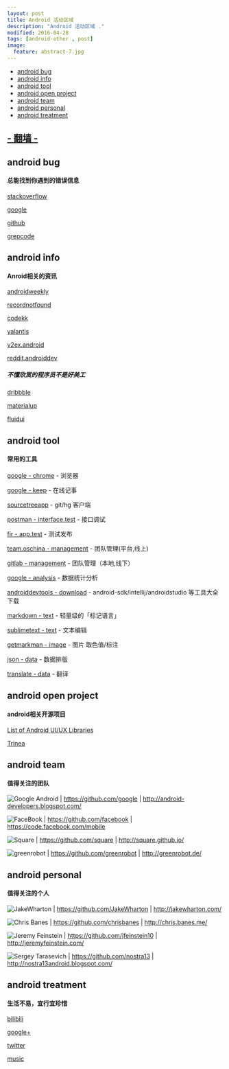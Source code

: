 ```yaml
---
layout: post
title: Android 活动区域
description: "Android 活动区域 ."
modified: 2016-04-28
tags: [android-other , post]
image:
  feature: abstract-7.jpg
---
```




* [android bug](#1)
* [android info](#2)
* [android tool](#3)
* [android open project](#4)
* [android team](#5)
* [android personal](#6)
* [android treatment](#7)


##  [ - 翻墙 - ](http://tengbin.me/live1/)


##  <h id="1">android bug</h>

####  总能找到你遇到的错误信息

[stackoverflow](http://stackoverflow.com/) 

[google](https://www.google.com/)

[github](https://github.com/)

[grepcode](http://www.grepcode.com/) 


##  <h id="2">android info</h>

####  Anroid相关的资讯

[androidweekly](http://androidweekly.net/)

[recordnotfound](https://recordnotfound.com/)

[codekk](http://p.codekk.com/)

[yalantis](https://yalantis.com)

[v2ex.android](http://v2ex.com/go/android)

[reddit.androiddev](https://www.reddit.com/r/androiddev/)

#####  不懂欣赏的程序员不是好美工

[dribbble](https://dribbble.com/search?q=app)

[materialup](http://www.materialup.com/)

[fluidui](https://www.fluidui.com/)


##  <h id="3">android tool</h>

####  常用的工具

[google - chrome](http://www.google.cn/chrome/browser/desktop/index.html) - 浏览器

[google - keep](https://chrome.google.com/webstore/detail/google-keep-notes-and-lis/hmjkmjkepdijhoojdojkdfohbdgmmhki?hl=zh-CN) - 在线记事

[sourcetreeapp](https://www.sourcetreeapp.com/) - git/hg 客户端

[postman - interface.test](https://chrome.google.com/webstore/detail/postman/fhbjgbiflinjbdggehcddcbncdddomop) - 接口调试

[fir - app.test](http://fir.im/) - 测试发布

[team.oschina - management](https://team.oschina.net/) - 团队管理(平台,线上)

[gitlab - management](http://www.gitlab.cc/downloads/) - 团队管理（本地,线下）

[google - analysis](https://www.google.com/analytics/) - 数据统计分析

[androiddevtools - download](http://www.androiddevtools.cn/) - android-sdk/intellij/androidstudio 等工具大全下载

[markdown - text](https://zh.wikipedia.org/wiki/Markdown) - 轻量级的「标记语言」

[sublimetext - text](http://www.sublimetext.com/) - 文本编辑

[getmarkman - image](http://www.getmarkman.com/) - 图片 取色值/标注

[json - data](http://json.parser.online.fr/) - 数据排版

[translate - data](http://translate.google.cn/) - 翻译


##  <h id="4">android open project</h>

####  android相关开源项目

[List of Android UI/UX Libraries](https://github.com/wasabeef/awesome-android-ui)

[Trinea](https://github.com/Trinea/android-open-project)


##  <h id="5">android team</h>

####  值得关注的团队

![Google Android](https://avatars3.githubusercontent.com/u/1342004?s=80 "Google Android") | <https://github.com/google> | <http://android-developers.blogspot.com/>

![FaceBook](https://avatars0.githubusercontent.com/u/69631?v=3&s=80 "FaceBook") | <https://github.com/facebook> | <https://code.facebook.com/mobile>

![Square](https://avatars0.githubusercontent.com/u/82592?s=80 "Square") | <https://github.com/square>   | <http://square.github.io/>

![greenrobot](https://avatars2.githubusercontent.com/u/242242?s=80 "greenrobot") | <https://github.com/greenrobot> | <http://greenrobot.de/>


##  <h id="6">android personal</h>

####  值得关注的个人

![JakeWharton](https://avatars0.githubusercontent.com/u/66577?s=80 "JakeWharton") | <https://github.com/JakeWharton> | <http://jakewharton.com/>

![Chris Banes](https://avatars3.githubusercontent.com/u/227486?s=80 "Chris Banes")  | <https://github.com/chrisbanes> | <http://chris.banes.me/>

![Jeremy Feinstein](https://avatars0.githubusercontent.com/u/1269143?s=80 "Jeremy Feinstein") | <https://github.com/jfeinstein10> | <http://jeremyfeinstein.com/>

![Sergey Tarasevich](https://avatars3.githubusercontent.com/u/1223348?s=80 "Sergey Tarasevich") | <https://github.com/nostra13> | <http://nostra13android.blogspot.com/>


##  <h id="7">android treatment</h>

####  生活不易，宜行宜珍惜

[bilibili](http://www.bilibili.com/video/ent_funny_1.html)

[google+](https://plus.google.com/u/0/)

[twitter](https://twitter.com/)

[music](http://www.xiami.com/song/1774054136?spm=a1z1s.6659509.226669510.9.KsGUTt&from=search_popup_song)




